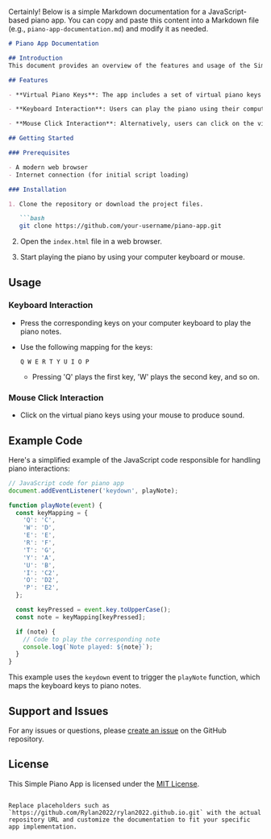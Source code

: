 Certainly! Below is a simple Markdown documentation for a JavaScript-based piano app. You can copy and paste this content into a Markdown file (e.g., `piano-app-documentation.md`) and modify it as needed.

```markdown
# Piano App Documentation

## Introduction
This document provides an overview of the features and usage of the Simple Piano App built using JavaScript.

## Features

- **Virtual Piano Keys**: The app includes a set of virtual piano keys representing different musical notes.

- **Keyboard Interaction**: Users can play the piano using their computer keyboard.

- **Mouse Click Interaction**: Alternatively, users can click on the virtual piano keys using the mouse.

## Getting Started

### Prerequisites

- A modern web browser
- Internet connection (for initial script loading)

### Installation

1. Clone the repository or download the project files.

   ```bash
   git clone https://github.com/your-username/piano-app.git
   ```

2. Open the `index.html` file in a web browser.

3. Start playing the piano by using your computer keyboard or mouse.

## Usage

### Keyboard Interaction

- Press the corresponding keys on your computer keyboard to play the piano notes.
- Use the following mapping for the keys:

  ```
  Q W E R T Y U I O P
  ```

  - Pressing 'Q' plays the first key, 'W' plays the second key, and so on.

### Mouse Click Interaction

- Click on the virtual piano keys using your mouse to produce sound.

## Example Code

Here's a simplified example of the JavaScript code responsible for handling piano interactions:

```javascript
// JavaScript code for piano app
document.addEventListener('keydown', playNote);

function playNote(event) {
  const keyMapping = {
    'Q': 'C',
    'W': 'D',
    'E': 'E',
    'R': 'F',
    'T': 'G',
    'Y': 'A',
    'U': 'B',
    'I': 'C2',
    'O': 'D2',
    'P': 'E2',
  };

  const keyPressed = event.key.toUpperCase();
  const note = keyMapping[keyPressed];

  if (note) {
    // Code to play the corresponding note
    console.log(`Note played: ${note}`);
  }
}
```

This example uses the `keydown` event to trigger the `playNote` function, which maps the keyboard keys to piano notes.

## Support and Issues

For any issues or questions, please [create an issue](https://github.com/your-username/piano-app/issues) on the GitHub repository.

## License

This Simple Piano App is licensed under the [MIT License](LICENSE).
```

Replace placeholders such as `https://github.com/Rylan2022/rylan2022.github.io.git` with the actual repository URL and customize the documentation to fit your specific app implementation.